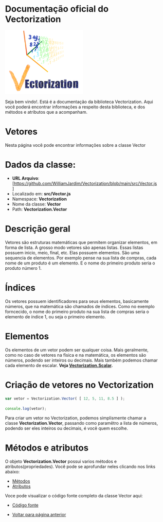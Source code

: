 # Documentação oficial do Vectorization
![Logo do projeto](https://github.com/WilliamJardim/Vectorization/blob/main/imagens/logo256x256.png)

Seja bem vindo!. Está é a documentação da biblioteca Vectorization.
Aqui você poderá encontrar informações a respeito desta biblioteca, e dos métodos e atributos que a acompanham.

# Vetores
Nesta página você pode encontrar informações sobre a classe Vector

# Dados da classe:
 - **URL Arquivo**: [https://github.com/WilliamJardim/Vectorization/blob/main/src/Vector.js] 
 - Localizado em: **src/Vector.js**
 - Namespace: **Vectorization**
 - Nome da classe: **Vector**
 - Path: **Vectorization.Vector**

# Descrição geral
Vetores são estruturas matemáticas que permitem organizar elementos, em forma de lista. A grosso modo vetores são apenas listas. Essas listas possuem inicio, meio, final, etc. Elas possuem elementos. São uma sequencia de elementos. Por exemplo pense na sua lista de compras, cada nome de um produto é um elemento. E o nome do primeiro produto seria o produto número 1. 

# Índices
Os vetores possuem identificadores para seus elementos, basicamente números, que na matemática são chamados de índices. Como no exemplo forncecido, o nome do primeiro produto na sua lista de compras seria o elemento de índice 1, ou seja o primeiro elemento.

# Elementos
Os elementos de um vetor podem ser qualquer coisa. Mais geralmente, como no caso de vetores na física e na matemática, os elementos são números, podendo ser inteiros ou decimais. Mais também podemos chamar cada elemento de escalar. **Veja [Vectorization.Scalar](../Scalar/page.md).**

# Criação de vetores no Vectorization
```javascript
var vetor = Vectorization.Vector( [ 12, 5, 11, 8.5 ] );

console.log(vetor);
```

Para criar um vetor no Vectorization, podemos simplismente chamar a classe **Vectorization.Vector**, passando como paramêtro a lista de números, podendo ser eles inteiros ou decimais, é você quem escolhe.

# Métodos e atributos
O objeto **Vectorization.Vector** possui varios métodos e atributos(propriedades). Você pode se aprofundar neles clicando nos links abaixo:
- [Métodos](Metodos/page.md)
- [Atributos](Atributos/page.md)

Voce pode visualizar o código fonte completo da classe Vector aqui:
* [Código fonte](https://github.com/WilliamJardim/Vectorization/blob/main/src/Vector.js)

* [Voltar para página anterior](../page.md)